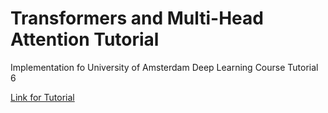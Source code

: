 # Transformers and Multi-Head Attention Tutorial
Implementation fo University of Amsterdam Deep Learning Course Tutorial 6

[Link for Tutorial](https://uvadlc-notebooks.readthedocs.io/en/latest/tutorial_notebooks/tutorial6/Transformers_and_MHAttention.html)
